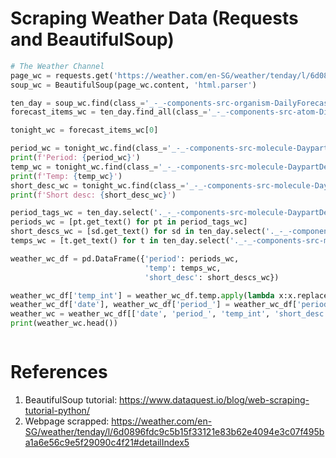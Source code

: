# Scraping Weather Data (Requests and BeautifulSoup)

```python
# The Weather Channel
page_wc = requests.get('https://weather.com/en-SG/weather/tenday/l/6d0896fdc9c5b15f33121e83b62e4094e3c07f495ba1a6e56c9e5f29090c4f21#detailIndex5')
soup_wc = BeautifulSoup(page_wc.content, 'html.parser')

ten_day = soup_wc.find(class_='_-_-components-src-organism-DailyForecast-DailyForecast--DisclosureList--nosQS')
forecast_items_wc = ten_day.find_all(class_='_-_-components-src-atom-Disclosure-Disclosure--themeList--1Dz21')

tonight_wc = forecast_items_wc[0]

period_wc = tonight_wc.find(class_='_-_-components-src-molecule-DaypartDetails-DailyContent-DailyContent--daypartName--3emSU').get_text()
print(f'Period: {period_wc}')
temp_wc = tonight_wc.find(class_='_-_-components-src-molecule-DaypartDetails-DailyContent-DailyContent--temp--1s3a7').get_text()
print(f'Temp: {temp_wc}')
short_desc_wc = tonight_wc.find(class_='_-_-components-src-molecule-DaypartDetails-DailyContent-DailyContent--narrative--3Ti6_').get_text()
print(f'Short desc: {short_desc_wc}')

period_tags_wc = ten_day.select('._-_-components-src-molecule-DaypartDetails-DailyContent-DailyContent--daypartName--3emSU')
periods_wc = [pt.get_text() for pt in period_tags_wc]
short_descs_wc = [sd.get_text() for sd in ten_day.select('._-_-components-src-molecule-DaypartDetails-DailyContent-DailyContent--narrative--3Ti6_')]
temps_wc = [t.get_text() for t in ten_day.select('._-_-components-src-molecule-DaypartDetails-DailyContent-DailyContent--temp--1s3a7')]

weather_wc_df = pd.DataFrame({'period': periods_wc,
                              'temp': temps_wc,
                              'short_desc': short_descs_wc})

weather_wc_df['temp_int'] = weather_wc_df.temp.apply(lambda x:x.replace(u"\u00b0", '')).astype('int')
weather_wc_df['date'], weather_wc_df['period_'] = weather_wc_df['period'].str.split('|', 1).str
weather_wc = weather_wc_df[['date', 'period_', 'temp_int', 'short_desc']]
print(weather_wc.head())
```

<img href='https://github.com/ezhentan/projectsrepo/blob/master/Fun/scraping%20weather%20data/Screenshot%202020-08-18%20at%2011.00.50%20PM.png'></img>

# References

1. BeautifulSoup tutorial: https://www.dataquest.io/blog/web-scraping-tutorial-python/
2. Webpage scrapped: https://weather.com/en-SG/weather/tenday/l/6d0896fdc9c5b15f33121e83b62e4094e3c07f495ba1a6e56c9e5f29090c4f21#detailIndex5
